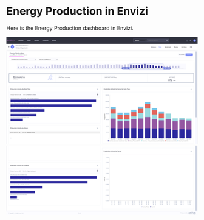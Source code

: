 # Energy Production in Envizi

Here is the Energy Production dashboard in Envizi. 

<img src="images/image-49.png">
<img src="images/image-50.png">
